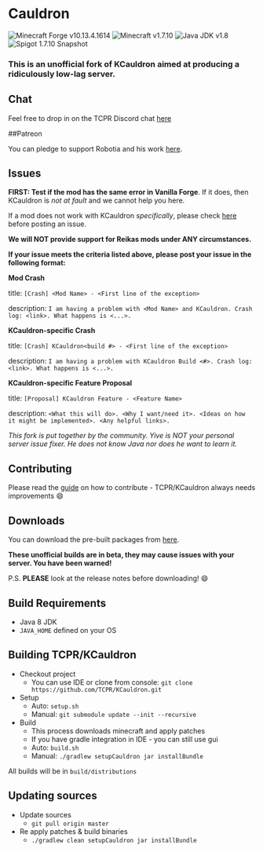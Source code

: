 # Cauldron 

![Minecraft Forge v10.13.4.1614][forge]
![Minecraft v1.7.10][mc]
![Java JDK v1.8][java]
![Spigot 1.7.10 Snapshot ][spigot]

### This is an unofficial fork of KCauldron aimed at producing a ridiculously low-lag server.

## Chat

Feel free to drop in on the TCPR Discord chat [here](https://discord.gg/0VmBoNh2sE2XaJ4m)

##Patreon

You can pledge to support Robotia and his work [here](https://www.patreon.com/robotia).
## Issues

**FIRST: Test if the mod has the same error in Vanilla Forge**. If it does, then KCauldron is *not at fault* and we cannot help you here.

If a mod does not work with KCauldron *specifically*, please check [here](https://github.com/TCPR/Fixes) before posting an issue.

**We will NOT provide support for Reikas mods under ANY circumstances.**

**If your issue meets the criteria listed above, please post your issue in the following format:**

**Mod Crash**

title: `[Crash] <Mod Name> - <First line of the exception>`

description:
`I am having a problem with <Mod Name> and KCauldron. Crash log: <link>. What happens is <...>.`

**KCauldron-specific Crash**

title: `[Crash] KCauldron<build #> - <First line of the exception>`

description:
`I am having a problem with KCauldron Build <#>. Crash log: <link>. What happens is <...>.`

**KCauldron-specific Feature Proposal**

title: `[Proposal] KCauldron Feature - <Feature Name>`

description:
`<What this will do>. <Why I want/need it>. <Ideas on how it might be implemented>. <Any helpful links>.`

*This fork is put together by the community.  Yive is NOT your personal server issue fixer. He does not know Java nor does he want to learn it.*

## Contributing

Please read the [guide](https://github.com/TCPR/KCauldron/blob/master/CONTRIBUTING.md) on how to contribute - TCPR/KCauldron always needs improvements :smile: 

## Downloads
You can download the pre-built packages from [here](https://github.com/TCPR/KCauldron/releases). 

**These unofficial builds are in beta, they may cause issues with your server. You have been warned!**

P.S. **PLEASE** look at the release notes before downloading! :smile:


## Build Requirements
* Java 8 JDK
* `JAVA_HOME` defined on your OS

## Building TCPR/KCauldron
* Checkout project
  * You can use IDE or clone from console:
  `git clone https://github.com/TCPR/KCauldron.git`
* Setup
  * Auto: `setup.sh`
  * Manual:
  `git submodule update --init --recursive`
* Build
  * This process downloads minecraft and apply patches
  * If you have gradle integration in IDE - you can still use gui
  * Auto: `build.sh`
  * Manual:
  `./gradlew setupCauldron jar installBundle`

All builds will be in `build/distributions`
  
## Updating sources
* Update sources
  * `git pull origin master`
* Re apply patches & build binaries
  * `./gradlew clean setupCauldron jar installBundle`

[forge]: https://img.shields.io/badge/Minecraft%20Forge-v10.13.4.1614-green.svg "Minecraft Forge v10.13.4.1614"
[mc]: https://img.shields.io/badge/Minecraft-v1.7.10-green.svg "Minecraft 1.7.10"
[java]: https://img.shields.io/badge/Java%20JDK-v1.8-blue.svg "Java JDK 8"
[spigot]: https://img.shields.io/badge/Spigot-v1.7.10--R0.1--SNAPSHOT-lightgrey.svg "Spigot R0.1 Snapshot"
